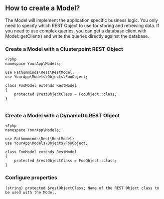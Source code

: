 ## How to create a Model? ##

The Model will implement the application specific business logic. You only need to specify which REST Object to use for storing and retreiving data. If you need to use complex queries, you can get a database client with Model::getClient() and write the queries directly against the database.

### Create a Model with a Clusterpoint REST Object ###

```
<?php
namespace YourApp\Models;

use Fathomminds\Rest\RestModel;
use YourApp\Models\Objects\FooObject;

class FooModel extends RestModel
{
    protected $restObjectClass = FooObject::class;
}


```

### Create a Model with a DynamoDb REST Object ###

```
<?php
namespace YourApp\Models;

use Fathomminds\Rest\RestModel;
use YourApp\Models\Objects\FooObject;

class FooModel extends RestModel
{
    protected $restObjectClass = FooObject::class;
}

```

### Configure properties ###

```
(string) protected $restObjectClass; Name of the REST Object class to be used with the Model.
```

